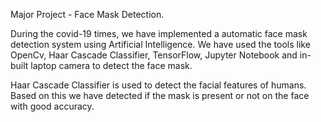 Major Project - Face Mask Detection.

During the covid-19 times, we have implemented a automatic face mask detection system using Artificial Intelligence. We have used the tools like OpenCv, Haar Cascade Classifier, 
TensorFlow, Jupyter Notebook and in-built laptop camera to detect the face mask.

Haar Cascade Classifier is used to detect the facial features of humans. Based on this we have detected if the mask is present or not on the face with good accuracy.
